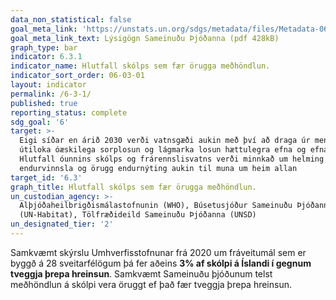 ```yaml
---
data_non_statistical: false
goal_meta_link: 'https://unstats.un.org/sdgs/metadata/files/Metadata-06-03-01.pdf'
goal_meta_link_text: Lýsigögn Sameinuðu Þjóðanna (pdf 428kB)
graph_type: bar
indicator: 6.3.1
indicator_name: Hlutfall skólps sem fær örugga meðhöndlun.
indicator_sort_order: 06-03-01
layout: indicator
permalink: /6-3-1/
published: true
reporting_status: complete
sdg_goal: '6'
target: >-
  Eigi síðar en árið 2030 verði vatnsgæði aukin með því að draga úr mengun,
  útiloka óæskilega sorplosun og lágmarka losun hættulegra efna og efnablandna.
  Hlutfall óunnins skólps og frárennslisvatns verði minnkað um helming og
  endurvinnsla og örugg endurnýting aukin til muna um heim allan
target_id: '6.3'
graph_title: Hlutfall skólps sem fær örugga meðhöndlun.
un_custodian_agency: >-
  Alþjóðaheilbrigðismálastofnunin (WHO), Búsetusjóður Sameinuðu Þjóðanna
  (UN-Habitat), Tölfræðideild Sameinuðu Þjóðanna (UNSD)
un_designated_tier: '2'
---
```


Samkvæmt skýrslu Umhverfisstofnunar frá 2020 um fráveitumál sem er byggð á 28 sveitarfélögum þá fer aðeins **3% af skólpi á Íslandi í gegnum tveggja þrepa hreinsun**. Samkvæmt Sameinuðu þjóðunum telst meðhöndlun á skólpi vera öruggt ef það fær tveggja þrepa hreinsun. 
